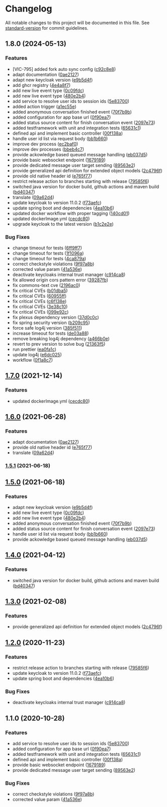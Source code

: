 # Changelog

All notable changes to this project will be documented in this file. See [standard-version](https://github.com/conventional-changelog/standard-version) for commit guidelines.

## 1.8.0 (2024-05-13)


### Features

* [VIC-795] added fork auto sync config ([c92c8e8](https://github.com/CaritasDeutschland/caritas-onlineBeratung-liveService/commit/c92c8e850ddbc43c96437242ac94f24a6ec76c20))
* adapt documentation ([0ae2127](https://github.com/CaritasDeutschland/caritas-onlineBeratung-liveService/commit/0ae2127049bb479afeb94aa8d3a2f9432f6864ec))
* adapt new keycloak version ([e9b5d4f](https://github.com/CaritasDeutschland/caritas-onlineBeratung-liveService/commit/e9b5d4fb9186fc17f42e536879ab9f39c1ddc59e))
* add ghcr registry ([4e4a8f7](https://github.com/CaritasDeutschland/caritas-onlineBeratung-liveService/commit/4e4a8f78ad48ec67bee16b373c283a456800227c))
* add new live event type ([0c09fdc](https://github.com/CaritasDeutschland/caritas-onlineBeratung-liveService/commit/0c09fdc906870f402ca5e0b23e4f7cec06bd0e25))
* add new live event type ([480e2b4](https://github.com/CaritasDeutschland/caritas-onlineBeratung-liveService/commit/480e2b4a1f5d7470d135a2093ddfdf0208c716e3))
* add service to resolve user ids to session ids ([5e83700](https://github.com/CaritasDeutschland/caritas-onlineBeratung-liveService/commit/5e83700bf8e75371e78a21799f77e581988dec3d))
* added action trigger ([a1ec55e](https://github.com/CaritasDeutschland/caritas-onlineBeratung-liveService/commit/a1ec55e33c6095ca953a00bb62ff7c0ccd77bbfa))
* added anonymous conversation finished event ([70f7b9b](https://github.com/CaritasDeutschland/caritas-onlineBeratung-liveService/commit/70f7b9b98145c5af13258621d2fa3b2a595b4089))
* added configuration for app base url ([0f90ea7](https://github.com/CaritasDeutschland/caritas-onlineBeratung-liveService/commit/0f90ea7dfe1b7c295087575b44b92074207106d1))
* added status source content for finish conversation event ([2097e73](https://github.com/CaritasDeutschland/caritas-onlineBeratung-liveService/commit/2097e73b13b26ae8ba033ca481bff9e5868dc47f))
* added testframework with unit and integration tests ([65631c1](https://github.com/CaritasDeutschland/caritas-onlineBeratung-liveService/commit/65631c1477a39056fcbce617ad9bd77a198c5b03))
* defined api and implement basic controller ([00f138a](https://github.com/CaritasDeutschland/caritas-onlineBeratung-liveService/commit/00f138adc62ebc307e91d17ce60c842e6830051a))
* handle user id list via request body ([bb1b660](https://github.com/CaritasDeutschland/caritas-onlineBeratung-liveService/commit/bb1b6607d1905b396940e2f7dd3b6d52f108123a))
* improve dev process ([ec2baf0](https://github.com/CaritasDeutschland/caritas-onlineBeratung-liveService/commit/ec2baf0c5ceae63f63583d1ddd8755f3d1e7c0e7))
* improve dev processes ([bbeb4c7](https://github.com/CaritasDeutschland/caritas-onlineBeratung-liveService/commit/bbeb4c7dfec0c3c660182765b0da5da9c6d66c6f))
* provide ackowledge based queued message handling ([eb037d5](https://github.com/CaritasDeutschland/caritas-onlineBeratung-liveService/commit/eb037d57de141b37fd878520a556fa28ba4edd49))
* provide basic websocket endpoint ([1679189](https://github.com/CaritasDeutschland/caritas-onlineBeratung-liveService/commit/1679189a7d1aa9c31c069cd1c81aee3f773a54ba))
* provide dedicated message user target sending ([89563e2](https://github.com/CaritasDeutschland/caritas-onlineBeratung-liveService/commit/89563e27db2f01f36302fff4f78d9e4c8fa92348))
* provide generalized api definition for extended object models ([2c4796f](https://github.com/CaritasDeutschland/caritas-onlineBeratung-liveService/commit/2c4796f78b0183a2a9f6e1d7ab5e6c6397667980))
* provide old native header id ([e765f77](https://github.com/CaritasDeutschland/caritas-onlineBeratung-liveService/commit/e765f77cedc9fe375c5cb6a8f10894dd5f93048b))
* restrict release action to branches starting with release ([79585f6](https://github.com/CaritasDeutschland/caritas-onlineBeratung-liveService/commit/79585f69241d1c28991d71847293deba6995e84c))
* switched java version for docker build, github actions and maven build ([bd40347](https://github.com/CaritasDeutschland/caritas-onlineBeratung-liveService/commit/bd40347d0591fedbdf2b43e3b4e4b354871407a4))
* translate ([09a62d4](https://github.com/CaritasDeutschland/caritas-onlineBeratung-liveService/commit/09a62d4b6e3f44b956c900720628b8ee381b4a31))
* update keycloak to version 11.0.2 ([f73aefc](https://github.com/CaritasDeutschland/caritas-onlineBeratung-liveService/commit/f73aefcd78a10ee76954b613165ba17e7a83a967))
* update spring boot and dependencies ([4ea10b6](https://github.com/CaritasDeutschland/caritas-onlineBeratung-liveService/commit/4ea10b6f2a0859b5a8e61d9fc4c83bba93e0a180))
* updated docker workflow with proper tagging ([140cd01](https://github.com/CaritasDeutschland/caritas-onlineBeratung-liveService/commit/140cd0131496edb5ae2862f5de922d66e7db7bc2))
* updated dockerImage.yml ([cecdc80](https://github.com/CaritasDeutschland/caritas-onlineBeratung-liveService/commit/cecdc80f0b948ecaf4777705ccd949ac761fee66))
* upgrade keycloak to the latest version ([b1c2e2e](https://github.com/CaritasDeutschland/caritas-onlineBeratung-liveService/commit/b1c2e2ea927f961f870064449006743c64ce2b2e))


### Bug Fixes

* change timeout for tests ([6ff9ff7](https://github.com/CaritasDeutschland/caritas-onlineBeratung-liveService/commit/6ff9ff73c9ba303feb953e82d1b4a288266da748))
* change timeout for tests ([1f1096a](https://github.com/CaritasDeutschland/caritas-onlineBeratung-liveService/commit/1f1096ae297f057729b482adbea0a3ad2725fb40))
* change timeout for tests ([4ca879a](https://github.com/CaritasDeutschland/caritas-onlineBeratung-liveService/commit/4ca879af5668122675013599bde9142bd55f5676))
* correct checkstyle violations ([9f97a8b](https://github.com/CaritasDeutschland/caritas-onlineBeratung-liveService/commit/9f97a8b4bd90a223d12e85fa06abb620b7d40e36))
* corrected value param ([41a536e](https://github.com/CaritasDeutschland/caritas-onlineBeratung-liveService/commit/41a536ee56b3db5a02cf04365dcf64945285452b))
* deactivate keycloaks internal trust manager ([c914ca8](https://github.com/CaritasDeutschland/caritas-onlineBeratung-liveService/commit/c914ca8e36350aadb79c3d483a446067941777f6))
* fix allowed origin cors pattern error ([39287fb](https://github.com/CaritasDeutschland/caritas-onlineBeratung-liveService/commit/39287fb6bef580a4a2c0617b231c8a41c6db2d95))
* fix commons-text cve ([2196ac0](https://github.com/CaritasDeutschland/caritas-onlineBeratung-liveService/commit/2196ac03b167164abc6c7785332d67987bb35047))
* fix critical CVEs ([b01dba5](https://github.com/CaritasDeutschland/caritas-onlineBeratung-liveService/commit/b01dba5408dd0f88b8edd7ce5c934051b26b86cb))
* fix critical CVEs ([60955ff](https://github.com/CaritasDeutschland/caritas-onlineBeratung-liveService/commit/60955ffc83f366a3ed646199247c275e950a1859))
* fix critical CVEs ([c6f138e](https://github.com/CaritasDeutschland/caritas-onlineBeratung-liveService/commit/c6f138e221101f7ccf7ccaa34b9a00089e9f5516))
* fix critical CVEs ([3e38c10](https://github.com/CaritasDeutschland/caritas-onlineBeratung-liveService/commit/3e38c101898af3bbc4da14fc036cab6d37fe4b57))
* fix critical CVEs ([099e92c](https://github.com/CaritasDeutschland/caritas-onlineBeratung-liveService/commit/099e92c6e4e6768d9491c6a42329c6b7117de1df))
* fix plexus dependency version ([37d0c0c](https://github.com/CaritasDeutschland/caritas-onlineBeratung-liveService/commit/37d0c0c97ed16679760dd87482dbfe35058bb20a))
* fix spring security version ([b209c95](https://github.com/CaritasDeutschland/caritas-onlineBeratung-liveService/commit/b209c95bfd8a7d9999d301a1955b57325b69ffd9))
* force safe log4j version ([385f511](https://github.com/CaritasDeutschland/caritas-onlineBeratung-liveService/commit/385f51164c5d1db37a44a967e908a7d487726cfa))
* increase timeout for tests ([de03a88](https://github.com/CaritasDeutschland/caritas-onlineBeratung-liveService/commit/de03a882d924d5cf178b3f3a569a0a2b64379139))
* remove breaking log4j dependency ([a466b0e](https://github.com/CaritasDeutschland/caritas-onlineBeratung-liveService/commit/a466b0eac346c5471e3ca2c15cb0b454064e0e6d))
* revert to prev version to solve bug ([21363f5](https://github.com/CaritasDeutschland/caritas-onlineBeratung-liveService/commit/21363f5520c9a75528f0e18b24ea42e5fd30f026))
* run prettier ([ea0fa1c](https://github.com/CaritasDeutschland/caritas-onlineBeratung-liveService/commit/ea0fa1c6759afbac891ac379172614f16027f573))
* update log4j ([e6dc025](https://github.com/CaritasDeutschland/caritas-onlineBeratung-liveService/commit/e6dc02508bb2227a9a5baa7e45c13e6a1832f8ad))
* workflow ([0f1a8c7](https://github.com/CaritasDeutschland/caritas-onlineBeratung-liveService/commit/0f1a8c7d28000dea7efaaf428d4f08d1c4fbd599))

## [1.7.0](https://github.com/CaritasDeutschland/caritas-onlineBeratung-liveService/compare/v1.6.0...v1.7.0) (2021-12-14)


### Features

* updated dockerImage.yml ([cecdc80](https://github.com/CaritasDeutschland/caritas-onlineBeratung-liveService/commit/cecdc80f0b948ecaf4777705ccd949ac761fee66))

## [1.6.0](https://github.com/CaritasDeutschland/caritas-onlineBeratung-liveService/compare/v1.5.1...v1.6.0) (2021-06-28)


### Features

* adapt documentation ([0ae2127](https://github.com/CaritasDeutschland/caritas-onlineBeratung-liveService/commit/0ae2127049bb479afeb94aa8d3a2f9432f6864ec))
* provide old native header id ([e765f77](https://github.com/CaritasDeutschland/caritas-onlineBeratung-liveService/commit/e765f77cedc9fe375c5cb6a8f10894dd5f93048b))
* translate ([09a62d4](https://github.com/CaritasDeutschland/caritas-onlineBeratung-liveService/commit/09a62d4b6e3f44b956c900720628b8ee381b4a31))

### [1.5.1](https://github.com/CaritasDeutschland/caritas-onlineBeratung-liveService/compare/v1.5.0...v1.5.1) (2021-06-18)

## [1.5.0](https://github.com/CaritasDeutschland/caritas-onlineBeratung-liveService/compare/v1.4.0...v1.5.0) (2021-06-18)


### Features

* adapt new keycloak version ([e9b5d4f](https://github.com/CaritasDeutschland/caritas-onlineBeratung-liveService/commit/e9b5d4fb9186fc17f42e536879ab9f39c1ddc59e))
* add new live event type ([0c09fdc](https://github.com/CaritasDeutschland/caritas-onlineBeratung-liveService/commit/0c09fdc906870f402ca5e0b23e4f7cec06bd0e25))
* add new live event type ([480e2b4](https://github.com/CaritasDeutschland/caritas-onlineBeratung-liveService/commit/480e2b4a1f5d7470d135a2093ddfdf0208c716e3))
* added anonymous conversation finished event ([70f7b9b](https://github.com/CaritasDeutschland/caritas-onlineBeratung-liveService/commit/70f7b9b98145c5af13258621d2fa3b2a595b4089))
* added status source content for finish conversation event ([2097e73](https://github.com/CaritasDeutschland/caritas-onlineBeratung-liveService/commit/2097e73b13b26ae8ba033ca481bff9e5868dc47f))
* handle user id list via request body ([bb1b660](https://github.com/CaritasDeutschland/caritas-onlineBeratung-liveService/commit/bb1b6607d1905b396940e2f7dd3b6d52f108123a))
* provide ackowledge based queued message handling ([eb037d5](https://github.com/CaritasDeutschland/caritas-onlineBeratung-liveService/commit/eb037d57de141b37fd878520a556fa28ba4edd49))

## [1.4.0](https://github.com/CaritasDeutschland/caritas-onlineBeratung-liveService/compare/v1.3.0...v1.4.0) (2021-04-12)


### Features

* switched java version for docker build, github actions and maven build ([bd40347](https://github.com/CaritasDeutschland/caritas-onlineBeratung-liveService/commit/bd40347d0591fedbdf2b43e3b4e4b354871407a4))

## [1.3.0](https://github.com/CaritasDeutschland/caritas-onlineBeratung-liveService/compare/v1.2.0...v1.3.0) (2021-02-08)


### Features

* provide generalized api definition for extended object models ([2c4796f](https://github.com/CaritasDeutschland/caritas-onlineBeratung-liveService/commit/2c4796f78b0183a2a9f6e1d7ab5e6c6397667980))

## [1.2.0](https://github.com/CaritasDeutschland/caritas-onlineBeratung-liveService/compare/v1.1.0...v1.2.0) (2020-11-23)


### Features

* restrict release action to branches starting with release ([79585f6](https://github.com/CaritasDeutschland/caritas-onlineBeratung-liveService/commit/79585f69241d1c28991d71847293deba6995e84c))
* update keycloak to version 11.0.2 ([f73aefc](https://github.com/CaritasDeutschland/caritas-onlineBeratung-liveService/commit/f73aefcd78a10ee76954b613165ba17e7a83a967))
* update spring boot and dependencies ([4ea10b6](https://github.com/CaritasDeutschland/caritas-onlineBeratung-liveService/commit/4ea10b6f2a0859b5a8e61d9fc4c83bba93e0a180))


### Bug Fixes

* deactivate keycloaks internal trust manager ([c914ca8](https://github.com/CaritasDeutschland/caritas-onlineBeratung-liveService/commit/c914ca8e36350aadb79c3d483a446067941777f6))

## 1.1.0 (2020-10-28)


### Features

* add service to resolve user ids to session ids ([5e83700](https://github.com/CaritasDeutschland/caritas-onlineBeratung-liveService/commit/5e83700bf8e75371e78a21799f77e581988dec3d))
* added configuration for app base url ([0f90ea7](https://github.com/CaritasDeutschland/caritas-onlineBeratung-liveService/commit/0f90ea7dfe1b7c295087575b44b92074207106d1))
* added testframework with unit and integration tests ([65631c1](https://github.com/CaritasDeutschland/caritas-onlineBeratung-liveService/commit/65631c1477a39056fcbce617ad9bd77a198c5b03))
* defined api and implement basic controller ([00f138a](https://github.com/CaritasDeutschland/caritas-onlineBeratung-liveService/commit/00f138adc62ebc307e91d17ce60c842e6830051a))
* provide basic websocket endpoint ([1679189](https://github.com/CaritasDeutschland/caritas-onlineBeratung-liveService/commit/1679189a7d1aa9c31c069cd1c81aee3f773a54ba))
* provide dedicated message user target sending ([89563e2](https://github.com/CaritasDeutschland/caritas-onlineBeratung-liveService/commit/89563e27db2f01f36302fff4f78d9e4c8fa92348))


### Bug Fixes

* correct checkstyle violations ([9f97a8b](https://github.com/CaritasDeutschland/caritas-onlineBeratung-liveService/commit/9f97a8b4bd90a223d12e85fa06abb620b7d40e36))
* corrected value param ([41a536e](https://github.com/CaritasDeutschland/caritas-onlineBeratung-liveService/commit/41a536ee56b3db5a02cf04365dcf64945285452b))
